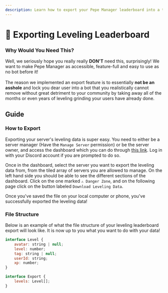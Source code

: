 ```yaml
---
description: Learn how to export your Pepe Manager leaderboard into a tangible file!
---
```


# 📃 Exporting Leveling Leaderboard

### Why Would You Need This?

Well, we seriously hope you really really **DON'T** need this, surprisingly! We want to make Pepe Manager as accessible, feature-full and easy to use as no bot before it!\
\
The reason we implemented an export feature is to essentially **not be an asshole** and lock you dear user into a bot that you realistically cannot remove without great detriment to your community by taking away all of the months or even years of leveling grinding your users have already done.

## Guide

### How to Export

Exporting your server's leveling data is super easy. You need to either be a server manager (Have the `Manage Server` permission) or be the server owner, and access the dashboard which you can do through [this link](https://pepemanager.com/guilds). Log in with your Discord account if you are prompted to do so.

Once in the dashboard, select the server you want to export the leveling data from, from the tiled array of servers you are allowed to manage. On the left hand side you should be able to see the different sections of the dashboard. Click on the one marked `⚠️ Danger Zone`, and on the following page click on the button labeled `Download Leveling Data`.

Once you've saved the file on your local computer or phone, you've successfully exported the leveling data!

### File Structure

Below is an example of what the file structure of your leveling leaderboard export will look like. It is now up to you what you want to do with your data!

```javascript
interface Level {
    avatar: string | null;
    level: number;
    tag: string | null;
    userId: string;
    xp: number;
}

interface Export {
    levels: Level[];
}
```

